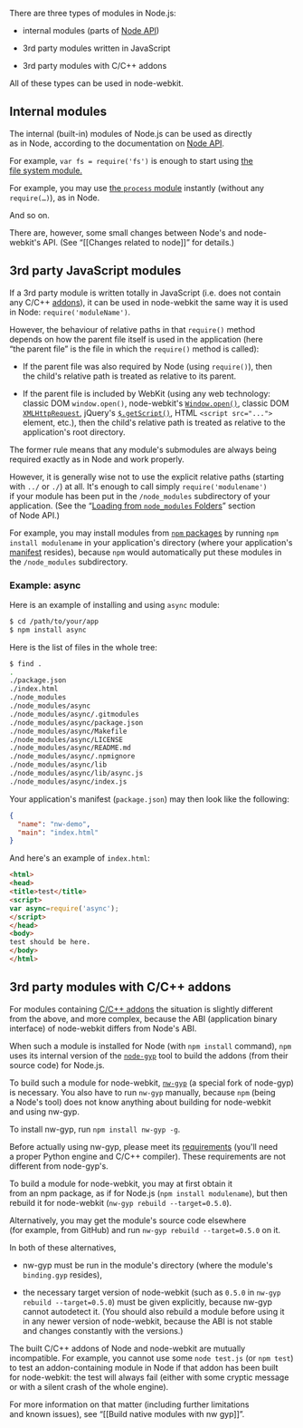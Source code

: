 There are three types of modules in Node.js:

* internal modules (parts of [Node API](http://nodejs.org/docs/latest/api/))

* 3rd party modules written in JavaScript

* 3rd party modules with C/C++ addons

All of these types can be used in node-webkit.

## Internal modules

The internal (built-in) modules of Node.js can be used as directly as in Node, according to the documentation on [Node API](http://nodejs.org/docs/latest/api/).

For example, `var fs = require('fs')` is enough to start using [the file system module.](http://nodejs.org/docs/latest/api/fs.html)

For example, you may use [the `process` module](http://nodejs.org/docs/latest/api/process.html) instantly (without any `require(…)`), as in Node.

And so on.

There are, however, some small changes between Node's and node-webkit's API. (See “[[Changes related to node]]” for details.)

## 3rd party JavaScript modules

If a 3rd party module is written totally in JavaScript (i.e. does not contain any C/C++ [addons](http://nodejs.org/docs/latest/api/addons.html)), it can be used in node-webkit the same way it is used in Node: `require('moduleName')`.

However, the behaviour of relative paths in that `require()` method depends on how the parent file itself is used in the application (here “the parent file” is the file in which the `require()` method is called):

* If the parent file was also required by Node (using `require()`), then the child's relative path is treated as relative to its parent.

* If the parent file is included by WebKit (using any web technology: classic DOM `window.open()`, node-webkit's [`Window.open()`](Window#openurl-options), classic DOM [`XMLHttpRequest`](https://developer.mozilla.org/en/docs/DOM/XMLHttpRequest), jQuery's [`$.getScript()`](http://api.jquery.com/jQuery.getScript/), HTML `<script src="...">` element, etc.), then the child's relative path is treated as relative to the application's root directory.

The former rule means that any module's submodules are always being required exactly as in Node and work properly.

However, it is generally wise not to use the explicit relative paths (starting with `../` or `./`) at all. It's enough to call simply `require('modulename')` if your module has been put in the `/node_modules` subdirectory of your application. (See the “[Loading from `node_modules` Folders](http://nodejs.org/docs/latest/api/modules.html#modules_loading_from_node_modules_folders)” section of Node API.)

For example, you may install modules from [`npm` packages](https://npmjs.org/) by running `npm install modulename` in your application's directory (where your application's [manifest](Manifest-format) resides), because `npm` would automatically put these modules in the `/node_modules` subdirectory.

### Example: async
Here is an example of installing and using `async` module:

```bash
$ cd /path/to/your/app
$ npm install async
```

Here is the list of files in the whole tree:

```bash
$ find .
.
./package.json
./index.html
./node_modules
./node_modules/async
./node_modules/async/.gitmodules
./node_modules/async/package.json
./node_modules/async/Makefile
./node_modules/async/LICENSE
./node_modules/async/README.md
./node_modules/async/.npmignore
./node_modules/async/lib
./node_modules/async/lib/async.js
./node_modules/async/index.js
```

Your application's manifest (`package.json`) may then look like the following:
```json
{
  "name": "nw-demo",
  "main": "index.html"
}
```

And here's an example of `index.html`:
```html
<html>
<head>
<title>test</title>
<script>
var async=require('async');
</script>
</head>
<body>
test should be here.
</body>
</html>
```

## 3rd party modules with C/C++ addons

For modules containing [C/C++ addons](http://nodejs.org/docs/latest/api/addons.html) the situation is slightly different from the above, and more complex, because the ABI (application binary interface) of node-webkit differs from Node's ABI.

When such a module is installed for Node (with `npm install` command), `npm` uses its internal version of the [`node-gyp`](https://github.com/TooTallNate/node-gyp) tool to build the addons (from their source code) for Node.js.

To build such a module for node-webkit, [`nw-gyp`](https://github.com/rogerwang/nw-gyp) (a special fork of node-gyp) is necessary. You also have to run `nw-gyp` manually, because `npm` (being a Node's tool) does not know anything about building for node-webkit and using nw-gyp.

To install nw-gyp, run `npm install nw-gyp -g`.

Before actually using nw-gyp, please meet its [requirements](https://github.com/rogerwang/nw-gyp#installation) (you'll need a proper Python engine and C/C++ compiler). These requirements are not different from node-gyp's.

To build a module for node-webkit, you may at first obtain it from an npm package, as if for Node.js (`npm install modulename`), but then rebuild it for node-webkit (`nw-gyp rebuild --target=0.5.0`).

Alternatively, you may get the module's source code elsewhere (for example, from GitHub) and run `nw-gyp rebuild --target=0.5.0` on it.

In both of these alternatives,

* nw-gyp must be run in the module's directory (where the module's `binding.gyp` resides),

* the necessary target version of node-webkit (such as `0.5.0` in `nw-gyp rebuild --target=0.5.0`) must be given explicitly, because nw-gyp cannot autodetect it. (You should also rebuild a module before using it in any newer version of node-webkit, because the ABI is not stable and changes constantly with the versions.)

The built C/C++ addons of Node and node-webkit are mutually incompatible. For example, you cannot use some `node test.js` (or `npm test`) to test an addon-containing module in Node if that addon has been built for node-webkit: the test will always fail (either with some cryptic message or with a silent crash of the whole engine).

For more information on that matter (including further limitations and known issues), see “[[Build native modules with nw gyp]]”.
